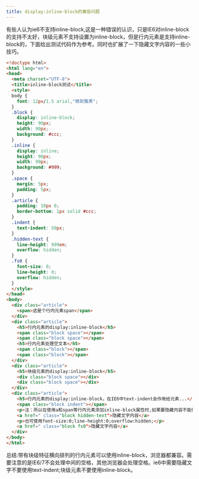 ```yaml
---
title: display:inline-block的兼容问题
---
```

有些人认为ie6不支持inline-block,这是一种错误的认识，只是IE6对inline-block的支持不太好，块级元素不支持设置为inline-block，但是行内元素是支持inline-block的，下面给出测试代码作为参考。同时也扩展了一下隐藏文字内容的一些小技巧。
<!--more-->
```html
<!doctype html>
<html lang="en">
<head>
  <meta charset="UTF-8">
  <title>inline-block测试</title>
  <style>
  body {
    font: 12px/1.5 arial,"微软雅黑";
  }
  .block {
    display: inline-block;
    height: 90px;
    width: 90px;
    background: #ccc;
  }
  .inline {
    display: inline;
    height: 90px;
    width: 90px;
    background: #999;
  }
  .space {
    margin: 5px;
    padding: 5px;
  }
  .article {
    padding: 10px 0;
    border-bottom: 1px solid #ccc;
  }
  .indent {
    text-indent: 50px;
  }
  .hidden-text {
    line-height: 999em;
    overflow: hidden;
  }
  .fs0 {
    font-size: 0;
    line-height: 0;
    overflow: hidden;
  }
  </style>
</head>
<body>
  <div class="article">
    <span>这是个行内元素span</span>
  </div>
  <div class="article">
    <h5>行内元素的display:inline-block</h5>
    <span class="block space"></span>
    <span class="block space"></span>
    <h5>行内元素处理空文本</h5>
    <span class="block"></span>
    <span class="block"></span>
  </div>
  <div class="article">
    <h5>块级元素的display:inline-block</h5>
    <div class="block space"></div>
    <div class="block space"></div>
  </div>
  <div class="article">
    <h5>行内元素的display:inline-block，在IE6中text-indent会作用给元素...</h5>
    <span class="block indent"></span>
    <p>注：所以在使用a和span等行内元素添加inline-block属性时,如果要隐藏内容不能使用text-indent:-999em;可以使用line-height:999em;overflow:hidden</p>
    <a href=" class="block hidden-text">隐藏文字内容</a>
    <p>也可使用font-size:0;line-height:0;overflow:hidden;</p>
    <a href=" class="block fs0">隐藏文字内容</a>
  </div>
</body>
</html>
```

总结:带有块级特征横向排列的行内元素可以使用inline-block，浏览器都兼容。需要注意的是IE6/7不会处理中间的空格，其他浏览器会处理空格。ie6中需要隐藏文字不要使用text-indent;块级元素不要使用inline-block。
